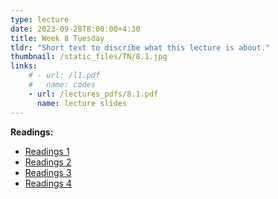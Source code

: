 ```yaml
---
type: lecture
date: 2023-09-28T8:00:00+4:30
title: Week 8 Tuesday
tldr: "Short text to discribe what this lecture is about."
thumbnail: /static_files/TN/8.1.jpg
links: 
    # - url: /l1.pdf
    #   name: codes
    - url: /lectures_pdfs/8.1.pdf
      name: lecture slides
---
```

**Readings:**
- [Readings 1](/readings_pdfs/week2/TH/r1.pdf)
- [Readings 2](/readings_pdfs/week2/TH/r2.pdf)
- [Readings 3](/readings_pdfs/week2/TH/r3.pdf)
- [Readings 4](/readings_pdfs/week2/TH/r4.pdf)


